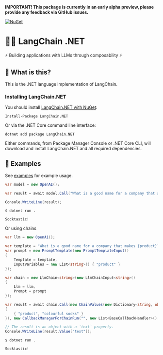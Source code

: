 **IMPORTANT! This package is currently in an early alpha preview, please provide any feedback via GitHub issues.**

[![NuGet](https://img.shields.io/nuget/vpre/langchain.net.svg)](https://www.nuget.org/packages/LangChain.NET)

# 🦜️🔗 LangChain .NET

⚡ Building applications with LLMs through composability ⚡

## 🤔 What is this?

This is the .NET language implementation of LangChain.

### Installing LangChain.NET

You should install [LangChain.NET with NuGet](https://www.nuget.org/packages/LangChain.NET/):

    Install-Package LangChain.NET
    
Or via the .NET Core command line interface:

    dotnet add package LangChain.NET

Either commands, from Package Manager Console or .NET Core CLI, will download and install LangChain.NET and all required dependencies.

## 🎉 Examples

See [examples](./examples) for example usage.

```c#
var model = new OpenAI();

var result = await model.Call("What is a good name for a company that sells colourful socks?");

Console.WriteLine(result);
```
```shell
$ dotnet run .

Socktastic!
```

Or using chains

```c#
var llm = new OpenAi();

var template = "What is a good name for a company that makes {product}?";
var prompt = new PromptTemplate(new PromptTemplateInput()
{
    Template = template,
    InputVariables = new List<string>() { "product" }
});

var chain = new LlmChain<string>(new LlmChainInput<string>()
{
    Llm = llm,
    Prompt = prompt
});

var result = await chain.Call(new ChainValues(new Dictionary<string, object>(1)
{
    { "product", "colourful socks" }
}), new CallbackManagerForChainRun("", new List<BaseCallbackHandler>(), new List<BaseCallbackHandler>()));

// The result is an object with a `text` property.
Console.WriteLine(result.Value["text"]);
```
```shell
$ dotnet run .

Socktastic!
```